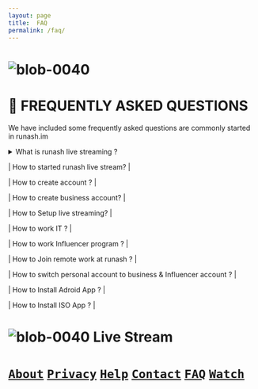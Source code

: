 ```yaml
--- 
layout: page 
title:  FAQ 
permalink: /faq/ 
--- 
```

# ![blob-0040](https://user-images.githubusercontent.com/61916324/132724592-e5bef25e-36d9-4da8-bbc6-84a24183c8e2.png) 

# 📖 FREQUENTLY ASKED QUESTIONS 

We have included some frequently asked questions are commonly started in runash.im 

<details>
<summary>What is runash live streaming ?</summary>
Runash is a live retail streming platform,where the retailers can meet to buyers and demonstrate their organic products
</details> 

| How to started runash live stream? |

| How to create account ? |

| How to create business account? |

| How to Setup live streaming? |

| How to work IT ? |

| How to work Influencer program ? |

| How to Join remote work at runash ? |

| How to switch personal account to business & Influencer account ? |

| How to Install Adroid App ? |

| How to Install ISO App ? |

# ![blob-0040](https://user-images.githubusercontent.com/61916324/132724592-e5bef25e-36d9-4da8-bbc6-84a24183c8e2.png) Live Stream

# [``About``](https://runash.in/about)  [``Privacy``](https://runash.in/privacy) [``Help``](https://runash.in/help) [``Contact``](https://runash.in/contact) [``FAQ``](https://runash.in/faq) [``Watch``](https://runash.in/watch)


